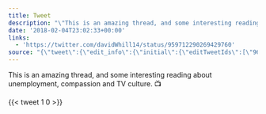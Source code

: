 ```yaml
---
title: Tweet
description: "\"This is an amazing thread, and some interesting reading about unemployment, compassion and TV culture. \U0001F4FA \""
date: '2018-02-04T23:02:33+00:00'
links:
  - 'https://twitter.com/davidWhill14/status/959712290269429760'
source: "{\"tweet\":{\"edit_info\":{\"initial\":{\"editTweetIds\":[\"960288748507365381\"],\"editableUntil\":\"2018-02-05T00:07:33.603Z\",\"editsRemaining\":\"5\",\"isEditEligible\":true}},\"retweeted\":false,\"source\":\"<a href=\\\"http://twitter.com/download/android\\\" rel=\\\"nofollow\\\">Twitter for Android</a>\",\"entities\":{\"hashtags\":[],\"symbols\":[],\"user_mentions\":[],\"urls\":[{\"url\":\"https://t.co/RyljxfkP5T\",\"expanded_url\":\"https://twitter.com/davidWhill14/status/959712290269429760\",\"display_url\":\"twitter.com/davidWhill14/s…\",\"indices\":[\"105\",\"128\"]}]},\"display_text_range\":[\"0\",\"128\"],\"favorite_count\":\"1\",\"id_str\":\"960288748507365381\",\"truncated\":false,\"retweet_count\":\"0\",\"id\":\"960288748507365381\",\"possibly_sensitive\":false,\"created_at\":\"Sun Feb 04 23:07:33 +0000 2018\",\"favorited\":false,\"full_text\":\"This is an amazing thread, and some interesting reading about unemployment, compassion and TV culture. \U0001F4FA https://t.co/RyljxfkP5T\",\"lang\":\"en\"}}"
---
```

This is an amazing thread, and some interesting reading about unemployment, compassion and TV culture. 📺 
    
{{< tweet 1 0 >}}
    
